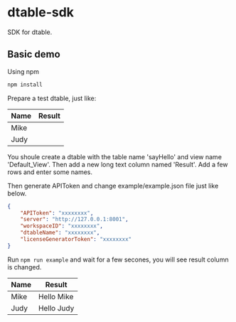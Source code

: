 # dtable-sdk

SDK for dtable.

## Basic demo

Using npm


~~~bash
npm install
~~~

Prepare a test dtable, just like:

| Name | Result |
| ---- | ------ |
| Mike |        |
| Judy |        |

You shoule create a dtable with the table name 'sayHello' and view name 'Default_View'. Then add a new long text column named 'Result'. Add a few rows and enter some names.

Then generate APIToken and change example/example.json file just like below.

~~~json
{
    "APIToken": "xxxxxxxx",
    "server": "http://127.0.0.1:8001",
    "workspaceID": "xxxxxxxx",
    "dtableName": "xxxxxxxx",
    "licenseGeneratorToken": "xxxxxxxx"
}
~~~

Run `npm run example` and wait for a few secones, you will see result column is changed.

| Name | Result     |
| ---- | ---------- |
| Mike | Hello Mike |
| Judy | Hello Judy |